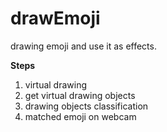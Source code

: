 # drawEmoji
drawing emoji and use it as effects.   

**Steps**
1. virtual drawing
2. get virtual drawing objects
3. drawing objects classification
4. matched emoji on webcam
